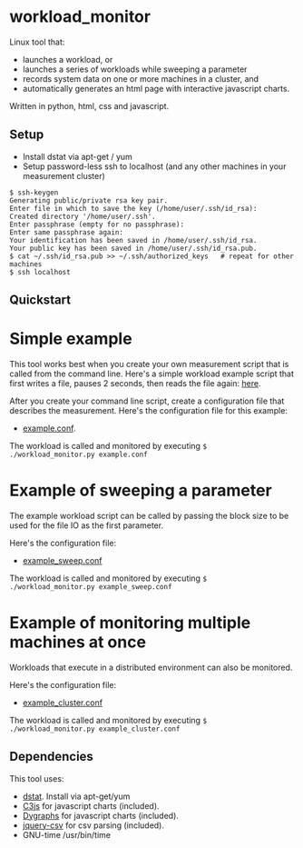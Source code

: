 # workload_monitor
Linux tool that:
 - launches a workload, or
 - launches a series of workloads while sweeping a parameter
 - records system data on one or more machines in a cluster, and
 - automatically generates an html page with interactive javascript charts.

 Written in python, html, css and javascript.  

Setup
-----
- Install dstat via apt-get / yum
- Setup password-less ssh to localhost (and any other machines in your measurement cluster)
```
$ ssh-keygen
Generating public/private rsa key pair.
Enter file in which to save the key (/home/user/.ssh/id_rsa):
Created directory '/home/user/.ssh'.
Enter passphrase (empty for no passphrase):
Enter same passphrase again:
Your identification has been saved in /home/user/.ssh/id_rsa.
Your public key has been saved in /home/user/.ssh/id_rsa.pub.
$ cat ~/.ssh/id_rsa.pub >> ~/.ssh/authorized_keys   # repeat for other machines
$ ssh localhost
```

Quickstart
----------

Simple example
==============
This tool works best when you create your own measurement script that is called
from the command line.  Here's a simple workload example script that first
writes a file, pauses 2 seconds, then reads the file again:
[here](https://github.com/jschaub30/workload_monitor/blob/master/dd_write_then_read.sh).

After you create your command line script, create a configuration file
that describes the measurement. Here's the configuration file for this example:
- [example.conf](https://github.com/jschaub30/workload_monitor/blob/master/example.conf).

The workload is called and monitored by executing
`$ ./workload_monitor.py example.conf`


Example of sweeping a parameter
===============================
The example workload script can be called by passing the block size to be used
for the file IO as the first parameter.

Here's the configuration file:
 - [example_sweep.conf](https://github.com/jschaub30/workload_monitor/blob/master/example_sweep.conf)

 The workload is called and monitored by executing
 `$ ./workload_monitor.py example_sweep.conf`


 Example of monitoring multiple machines at once
 ===============================================
 Workloads that execute in a distributed environment can also be monitored.

Here's the configuration file:
 - [example_cluster.conf](https://github.com/jschaub30/workload_monitor/blob/master/example_cluster.conf)

The workload is called and monitored by executing
`$ ./workload_monitor.py example_cluster.conf`


Dependencies
------------
This tool uses:
- [dstat](http://dag.wiee.rs/home-made/dstat/).  Install via apt-get/yum
- [C3js](http://c3js.org/) for javascript charts (included).
- [Dygraphs](http://dygraphs.com/) for javascript charts (included).
- [jquery-csv](https://code.google.com/p/jquery-csv/) for csv parsing (included).
- GNU-time /usr/bin/time
